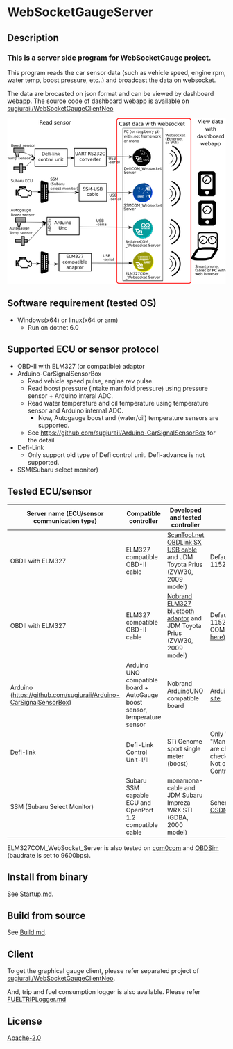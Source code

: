 # WebSocketGaugeServer

## Description
### This is a server side program for WebSocketGauge project.

This program reads the car sensor data (such as vehicle speed, engine rpm, water temp, boost pressure, etc..) and broadcast the data on websocket.

The data are brocasted on json format and can be viewed by dashboard webapp.
The source code of dashboard webapp is available on [sugiuraii/WebSocketGaugeClientNeo](https://github.com/sugiuraii/WebSocketGaugeClientNeo)

![WebsocketDiagram](README.img/WebsocketServerDiagram.png)

## Software requirement (tested OS)
* Windows(x64) or linux(x64 or arm)
	* Run on dotnet 6.0

## Supported ECU or sensor protocol
* OBD-II with ELM327 (or compatible) adaptor
* Arduino-CarSignalSensorBox 
	* Read vehicle speed pulse, engine rev pulse.
	* Read boost pressure (intake manifold pressure) using pressure sensor + Arduino interal ADC.
	* Read water temperature and oil temperature using temperature sensor and Arduino internal ADC.
		* Now, Autogauge boost and (water/oil) temperature sensors are supported.
	* See https://github.com/sugiuraii/Arduino-CarSignalSensorBox for the detail
* Defi-Link
	* Only support old type of Defi control unit. Defi-advance is not supported.
* SSM(Subaru select monitor)

## Tested ECU/sensor
| Server name (ECU/sensor communication type) | Compatible controller | Developed and tested controller | Remarks |
|--------|--------|--------|--------|
| OBDII with ELM327 | ELM327 compatible OBD-II cable | [ScanTool.net OBDLink SX USB cable](https://www.scantool.net/obdlink-sx/) and JDM Toyota Prius (ZVW30, 2009 model) | Default baud rate is set to 115200bps |
| OBDII with ELM327 | ELM327 compatible OBD-II cable | [Nobrand ELM327 bluetooth adaptor](https://www.amazon.co.jp/gp/product/B00IY4RKVG/) and JDM Toyota Prius (ZVW30, 2009 model) | Default baud rate is set to 115200bps. Tested on linux. Virtual COM port is creaetd by rfcomm. [(see here)](https://en.opensuse.org/SDB:ELM327_based_ODB2_scan_tool)  |
| Arduino (https://github.com/sugiuraii/Arduino-CarSignalSensorBox) | Arduino UNO compatible board + AutoGauge boost sensor, temperature sensor| Nobrand ArduinoUNO compatible board | Arduino sketch is available on [this site](https://github.com/sugiuraii/Arduino-CarSignalSensorBox).|
| Defi-link | Defi-Link Control Unit-I/II  | STi Genome sport single meter (boost) | Only "Engine_Speed (rpm)" and "Manifold_Absolute_Pressure(boost)" are checked. Other sensors are not checked .<br> Not compatible with Defi ADVANCE Control Unit.|
| SSM (Subaru Select Monitor) | Subaru SSM capable ECU and OpenPort 1.2 compatible cable | monamona-cable and JDM Subaru Impreza WRX STI (GDBA, 2000 model) | Schematics seems to be open on [this OSDN site](https://ja.osdn.net/projects/ecuexplorer/docman/)|

ELM327COM_WebSocket_Server is also tested on [com0com](https://sourceforge.net/projects/com0com/) and [OBDSim](https://icculus.org/obdgpslogger/obdsim.html) (baudrate is set to 9600bps).

## Install from binary
See [Startup.md](Startup.md).

## Build from source
See [Build.md](Build.md).

## Client
To get the graphical gauge client, please refer separated project of [sugiuraii/WebSocketGaugeClientNeo](https://github.com/sugiuraii/WebSocketGaugeClientNeo).

And, trip and fuel consumption logger is also available. Please refer [FUELTRIPLogger.md](./FUELTRIPLogger.md)

## <a name="license">License</a>
[Apache-2.0](https://github.com/sugiuraii/DefiSSMCOM_WebsocketServer/blob/master/LICENSE)
